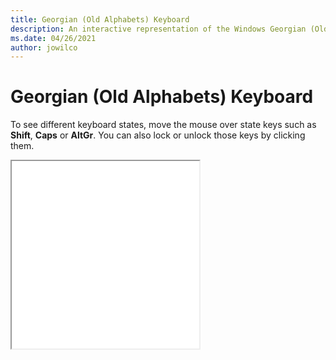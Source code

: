 ```yaml
---
title: Georgian (Old Alphabets) Keyboard
description: An interactive representation of the Windows Georgian (Old Alphabets)Keyboard. To see different keyboard states, click or move the mouse over the state keys.
ms.date: 04/26/2021
author: jowilco
---
```


# Georgian (Old Alphabets) Keyboard

To see different keyboard states, move the mouse over state keys such as **Shift**, **Caps** or **AltGr**. You can also lock or unlock those keys by clicking them.

<iframe src="kbdgeooa.html" height="300"></iframe>
